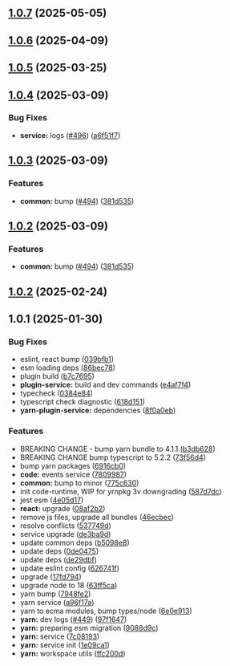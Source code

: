 ## [1.0.7](https://github.com/atls/raijin/compare/@atls/yarn-plugin-service@1.0.6...@atls/yarn-plugin-service@1.0.7) (2025-05-05)

## [1.0.6](https://github.com/atls/raijin/compare/@atls/yarn-plugin-service@1.0.5...@atls/yarn-plugin-service@1.0.6) (2025-04-09)

## [1.0.5](https://github.com/atls/raijin/compare/@atls/yarn-plugin-service@1.0.4...@atls/yarn-plugin-service@1.0.5) (2025-03-25)

## [1.0.4](https://github.com/atls/raijin/compare/@atls/yarn-plugin-service@1.0.3...@atls/yarn-plugin-service@1.0.4) (2025-03-09)

### Bug Fixes

- **service:** logs ([#496](https://github.com/atls/raijin/issues/496)) ([a6f51f7](https://github.com/atls/raijin/commit/a6f51f77ca0efff03e7d9a6f060d7d5faec5ae97))

## [1.0.3](https://github.com/atls/raijin/compare/@atls/yarn-plugin-service@1.0.2...@atls/yarn-plugin-service@1.0.3) (2025-03-09)

### Features

- **common:** bump ([#494](https://github.com/atls/raijin/issues/494)) ([381d535](https://github.com/atls/raijin/commit/381d5357c2818e157330933edb9256936d251ca3))

## [1.0.2](https://github.com/atls/raijin/compare/@atls/yarn-plugin-service@1.0.2...@atls/yarn-plugin-service@1.0.2) (2025-03-09)

### Features

- **common:** bump ([#494](https://github.com/atls/raijin/issues/494)) ([381d535](https://github.com/atls/raijin/commit/381d5357c2818e157330933edb9256936d251ca3))

## [1.0.2](https://github.com/atls/raijin/compare/@atls/yarn-plugin-service@1.0.1...@atls/yarn-plugin-service@1.0.2) (2025-02-24)

## 1.0.1 (2025-01-30)

### Bug Fixes

- eslint, react bump ([039bfb1](https://github.com/atls/raijin/commit/039bfb1a612167c08b05143ede4781abf5890ab6))
- esm loading deps ([86bec78](https://github.com/atls/raijin/commit/86bec787979dabfa06223b1adddeb763566bd590))
- plugin build ([b7c7695](https://github.com/atls/raijin/commit/b7c769587c2cb819d4b47e6c1825e1d7f50dee8b))
- **plugin-service:** build and dev commands ([e4af7f4](https://github.com/atls/raijin/commit/e4af7f441c1b1e8c5bc6779c83b2ed44b21894c9))
- typecheck ([0384e84](https://github.com/atls/raijin/commit/0384e8435fedacc8ca695d7cd52e3c44ea4b9d57))
- typescript check diagnostic ([618d151](https://github.com/atls/raijin/commit/618d151d42baa82983bea168ad895c0b86cda8ef))
- **yarn-plugin-service:** dependencies ([8f0a0eb](https://github.com/atls/raijin/commit/8f0a0ebabf5b78e894f9f4210307c9a116db3a85))

### Features

- BREAKING CHANGE - bump yarn bundle to 4.1.1 ([b3db628](https://github.com/atls/raijin/commit/b3db62837ed75cbbedaf3c13678ab58398bfe50f))
- BREAKING CHANGE bump typescript to 5.2.2 ([73f56d4](https://github.com/atls/raijin/commit/73f56d4670a0df3183bc29518cbabc238c03c352))
- bump yarn packages ([6916cb0](https://github.com/atls/raijin/commit/6916cb01c753afd6abd939d193959be6ef0a4b1e))
- **code:** events service ([7809987](https://github.com/atls/raijin/commit/7809987b700abe05b677e86c11c40c741b5097e6))
- **common:** bump to minor ([775c630](https://github.com/atls/raijin/commit/775c630061f91970a65e34afabeea8d029e02176))
- init code-runtime, WIP for yrnpkg 3v downgrading ([587d7dc](https://github.com/atls/raijin/commit/587d7dc75c6b08c2a4b0a0b4bf380939de83a6c3))
- jest esm ([4e05d17](https://github.com/atls/raijin/commit/4e05d171ceac0e9550eccbc0c417c09aee13e1c9))
- **react:** upgrade ([08af2b2](https://github.com/atls/raijin/commit/08af2b27e2757b756cd19928ab58e2b93eb7652f))
- remove js files, upgrade all bundles ([46ecbec](https://github.com/atls/raijin/commit/46ecbec27339babc3c0c894b29c544e6c554e7b2))
- resolve conflicts ([537749d](https://github.com/atls/raijin/commit/537749d68ead3ef942d325787de4ab77e7b2bfa4))
- service upgrade ([de3ba9d](https://github.com/atls/raijin/commit/de3ba9dc09abb7c704364554c119fb875e2291dc))
- update common deps ([b5098e8](https://github.com/atls/raijin/commit/b5098e843c0153a476c16ae8607ba2b598accb60))
- update deps ([0de0475](https://github.com/atls/raijin/commit/0de04751e64fc9e6d72879289b773f1fa1ec3526))
- update deps ([de29dbf](https://github.com/atls/raijin/commit/de29dbffcc0c1b9cf081825987e733352b1761a7))
- update eslint config ([626741f](https://github.com/atls/raijin/commit/626741f1896c709c83857818333dc15f28787036))
- upgrade ([17fd794](https://github.com/atls/raijin/commit/17fd794be8d7b17693fdb8ae50e6ec83891632d8))
- upgrade node to 18 ([63ff5ca](https://github.com/atls/raijin/commit/63ff5ca56a526a174e82ebdc215f44e55db7a4f0))
- yarn bump ([7948fe2](https://github.com/atls/raijin/commit/7948fe20493323c9af0f0b55cddd92d4cf9553bf))
- yarn service ([a96f17a](https://github.com/atls/raijin/commit/a96f17a50608a923fa09bf3855bdf03043eee644))
- yarn to ecma modules, bump types/node ([6e0e913](https://github.com/atls/raijin/commit/6e0e9135ea19e9c035d9a19fd051995df0a28545))
- **yarn:** dev logs ([#449](https://github.com/atls/raijin/issues/449)) ([97f1647](https://github.com/atls/raijin/commit/97f1647057a212a7ea432b701be431641fea2b19))
- **yarn:** preparing esm migration ([9088d9c](https://github.com/atls/raijin/commit/9088d9c5db653fa76d4a16271585b849afc7b8a7))
- **yarn:** service ([7c08193](https://github.com/atls/raijin/commit/7c0819368925dc6bf802ee40d74934fc85a30eb3))
- **yarn:** service init ([1e09ca1](https://github.com/atls/raijin/commit/1e09ca1dd7a6e94ef2c48cdc1c68394710577e28))
- **yarn:** workspace utils ([ffc200d](https://github.com/atls/raijin/commit/ffc200d0f0cf6444fe9053a7f046a5d039f79177))

